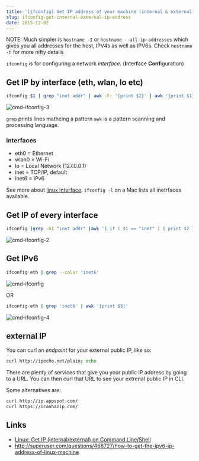 ```yaml
---
title: '[ifconfig] Get IP address of your machine (internal & external)'
slug: ifconfig-get-internal-external-ip-address
date: 2015-12-02
---
```


<div class="Post-note Post-note--info">
NOTE: Much simpler is <code>hostname -I</code> or <code>hostname --all-ip-addresses</code> which gives you all addresses for the host, IPV4s as well as IPV6s. Check <code>hostname -h</code> for more nifty details
</div>

`ifconfig` is for configuring a network _interface_. (**I**nter**f**ace **Conf**iguration)


## Get IP by interface (eth, wlan, lo etc)

```bash
ifconfig $1 | grep "inet addr" | awk -F: '{print $2}' | awk '{print $1}'
```

![cmd-ifconfig-3](/assets/img/cmd-ifconfig-3.png) 

`grep` prints lines mathcing a pattern
`awk` is a pattern scanning and processing language.

### interfaces
- eth0 = Ethernet  
- wlan0 = Wi-Fi  
- lo = Local Network (127.0.0.1)  
- inet = TCP/IP, default  
- inet6 = IPv6

See more about [linux interface][interfaces]. `ifconfig -l` on a Mac lists all inetrfaces available.

## Get IP of every interface

```bash
ifconfig |grep -B1 "inet addr" |awk '{ if ( $1 == "inet" ) { print $2 } else if ( $2 == "Link" ) { printf "%s:" ,$1 } }' |awk -F: '{ print $1 ": " $3 }'
```

![cmd-ifconfig-2](/assets/img/cmd-ifconfig-2.png)

## Get IPv6

```bash
ifconfig eth | grep --color 'inet6'
```

![cmd-ifconfig](/assets/img/cmd-ifconfig.png)

OR

```bash
ifconfig eth | grep 'inet6' | awk '{print $3}'
```

![cmd-ifconfig-4](/assets/img/cmd-ifconfig-4.png)
    
## external IP
You can curl an _endpoint_ for your external public IP, like so:

```bash
curl http://ipecho.net/plain; echo
```

There are plenty of services that give you your public IP address by going to a URL. You can then curl that URL to see your extrenal public IP in CLI.

Some alternatives are:

```bash
curl http://ip.appspot.com/
curl https://icanhazip.com/
```

Links
---
- [Linux: Get IP (internal/external) on Command Line/Shell](http://www.if-not-true-then-false.com/2010/linux-get-ip-address/)
- http://superuser.com/questions/468727/how-to-get-the-ipv6-ip-address-of-linux-machine

[interfaces]: https://wiki.openwrt.org/doc/networking/network.interfaces
